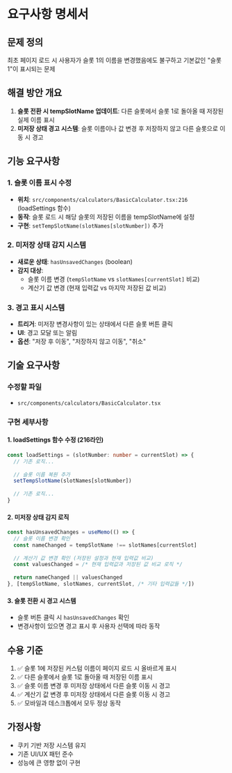 # 요구사항 명세서

## 문제 정의
최초 페이지 로드 시 사용자가 슬롯 1의 이름을 변경했음에도 불구하고 기본값인 "슬롯 1"이 표시되는 문제

## 해결 방안 개요
1. **슬롯 전환 시 tempSlotName 업데이트**: 다른 슬롯에서 슬롯 1로 돌아올 때 저장된 실제 이름 표시
2. **미저장 상태 경고 시스템**: 슬롯 이름이나 값 변경 후 저장하지 않고 다른 슬롯으로 이동 시 경고

## 기능 요구사항

### 1. 슬롯 이름 표시 수정
- **위치**: `src/components/calculators/BasicCalculator.tsx:216` (loadSettings 함수)
- **동작**: 슬롯 로드 시 해당 슬롯의 저장된 이름을 tempSlotName에 설정
- **구현**: `setTempSlotName(slotNames[slotNumber])` 추가

### 2. 미저장 상태 감지 시스템
- **새로운 상태**: `hasUnsavedChanges` (boolean)
- **감지 대상**: 
  - 슬롯 이름 변경 (`tempSlotName` vs `slotNames[currentSlot]` 비교)
  - 계산기 값 변경 (현재 입력값 vs 마지막 저장된 값 비교)

### 3. 경고 표시 시스템
- **트리거**: 미저장 변경사항이 있는 상태에서 다른 슬롯 버튼 클릭
- **UI**: 경고 모달 또는 알림
- **옵션**: "저장 후 이동", "저장하지 않고 이동", "취소"

## 기술 요구사항

### 수정할 파일
- `src/components/calculators/BasicCalculator.tsx`

### 구현 세부사항

#### 1. loadSettings 함수 수정 (216라인)
```typescript
const loadSettings = (slotNumber: number = currentSlot) => {
  // 기존 로직...
  
  // 슬롯 이름 복원 추가
  setTempSlotName(slotNames[slotNumber])
  
  // 기존 로직...
}
```

#### 2. 미저장 상태 감지 로직
```typescript
const hasUnsavedChanges = useMemo(() => {
  // 슬롯 이름 변경 확인
  const nameChanged = tempSlotName !== slotNames[currentSlot]
  
  // 계산기 값 변경 확인 (저장된 설정과 현재 입력값 비교)
  const valuesChanged = /* 현재 입력값과 저장된 값 비교 로직 */
  
  return nameChanged || valuesChanged
}, [tempSlotName, slotNames, currentSlot, /* 기타 입력값들 */])
```

#### 3. 슬롯 전환 시 경고 시스템
- 슬롯 버튼 클릭 시 `hasUnsavedChanges` 확인
- 변경사항이 있으면 경고 표시 후 사용자 선택에 따라 동작

## 수용 기준
1. ✅ 슬롯 1에 저장된 커스텀 이름이 페이지 로드 시 올바르게 표시
2. ✅ 다른 슬롯에서 슬롯 1로 돌아올 때 저장된 이름 표시
3. ✅ 슬롯 이름 변경 후 미저장 상태에서 다른 슬롯 이동 시 경고
4. ✅ 계산기 값 변경 후 미저장 상태에서 다른 슬롯 이동 시 경고
5. ✅ 모바일과 데스크톱에서 모두 정상 동작

## 가정사항
- 쿠키 기반 저장 시스템 유지
- 기존 UI/UX 패턴 준수
- 성능에 큰 영향 없이 구현
